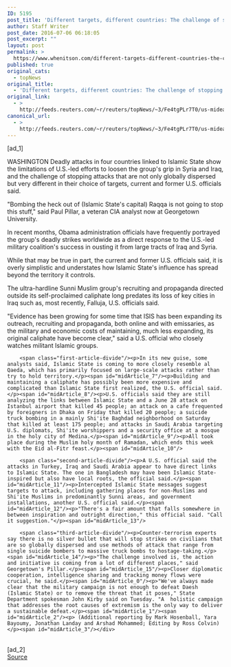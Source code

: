 ```yaml
---
ID: 5195
post_title: 'Different targets, different countries: The challenge of stopping Islamic State'
author: Staff Writer
post_date: 2016-07-06 06:18:05
post_excerpt: ""
layout: post
permalink: >
  https://www.whenitson.com/different-targets-different-countries-the-challenge-of-stopping-islamic-state/
published: true
original_cats:
  - topNews
original_title:
  - 'Different targets, different countries: The challenge of stopping Islamic State'
original_link:
  - >
    http://feeds.reuters.com/~r/reuters/topNews/~3/Fe4tgPLr7T0/us-mideast-crisis-usa-islamic-state-idUSKCN0ZL2RU
canonical_url:
  - >
    http://feeds.reuters.com/~r/reuters/topNews/~3/Fe4tgPLr7T0/us-mideast-crisis-usa-islamic-state-idUSKCN0ZL2RU
---
```

 [ad_1]
<br><div id="articleText">
<span id="midArticle_start"/>

<span id="midArticle_0"/><span class="focusParagraph" readability="7"><p><span class="articleLocation">WASHINGTON</span> Deadly attacks in four countries linked to Islamic State show the limitations of U.S.-led efforts to loosen the group's grip in Syria and Iraq, and the challenge of stopping attacks that are not only globally dispersed but very different in their choice of targets, current and former U.S. officials said.</p></span><span id="midArticle_1"/><p>"Bombing the heck out of (Islamic State's capital) Raqqa is not going to stop this stuff," said Paul Pillar, a veteran CIA analyst now at Georgetown University.</p><span id="midArticle_2"/><p>In recent months, Obama administration officials have frequently portrayed the group's deadly strikes worldwide as a direct response to the U.S.-led military coalition's success in ousting it from large tracts of Iraq and Syria.</p><span id="midArticle_3"/><p>While that may be true in part, the current and former U.S. officials said, it is overly simplistic and understates how Islamic State's influence has spread beyond the territory it controls.</p><span id="midArticle_4"/><p>The ultra-hardline Sunni Muslim group's recruiting and propaganda directed outside its self-proclaimed caliphate long predates its loss of key cities in Iraq such as, most recently, Falluja, U.S. officials said.</p><span id="midArticle_5"/><p>"Evidence has been growing for some time that ISIS has been expanding its outreach, recruiting and propaganda, both online and with emissaries, as the military and economic costs of maintaining, much less expanding, its original caliphate have become clear," said a U.S. official who closely watches militant Islamic groups.</p><span id="midArticle_6"/>
        
        <span class="first-article-divide"/><p>In its new guise, some analysts said, Islamic State is coming to more closely resemble al Qaeda, which has primarily focused on large-scale attacks rather than try to hold territory.</p><span id="midArticle_7"/><p>Building and maintaining a caliphate has possibly been more expensive and complicated than Islamic State first realized, the U.S. official said.</p><span id="midArticle_8"/><p>U.S. officials said they are still analyzing the links between Islamic State and a June 28 attack on Istanbul airport that killed 45 people; an attack on a cafe frequented by foreigners in Dhaka on Friday that killed 20 people; a suicide truck bombing in a mainly Shi'ite Baghdad neighborhood on Saturday that killed at least 175 people; and attacks in Saudi Arabia targeting U.S. diplomats, Shi'ite worshippers and a security office at a mosque in the holy city of Medina.</p><span id="midArticle_9"/><p>All took place during the Muslim holy month of Ramadan, which ends this week with the Eid al-Fitr feast.</p><span id="midArticle_10"/>
        
        <span class="second-article-divide"/><p>A U.S. official said the attacks in Turkey, Iraq and Saudi Arabia appear to have direct links to Islamic State. The one in Bangladesh may have been Islamic State-inspired but also have local roots, the official said.</p><span id="midArticle_11"/><p>Intercepted Islamic State messages suggest targets to attack, including gathering places for non-Muslims and Shi'ite Muslims in predominantly Sunni areas, and government installations, another U.S. official said.</p><span id="midArticle_12"/><p>"There's a fair amount that falls somewhere in between inspiration and outright direction," this official said. "Call it suggestion."</p><span id="midArticle_13"/>
        
        <span class="third-article-divide"/><p>Counter-terrorism experts say there is no silver bullet that will stop strikes on civilians that are so globally dispersed and use methods of attack that range from single suicide bombers to massive truck bombs to hostage-taking.</p><span id="midArticle_14"/><p>"The challenge involved is, the action and initiative is coming from a lot of different places," said Georgetown's Pillar.</p><span id="midArticle_15"/><p>Closer diplomatic cooperation, intelligence sharing and tracking money flows were crucial, he said.</p><span id="midArticle_0"/><p>"We've always made clear that the military campaign is not enough to defeat Daesh (Islamic State) or to remove the threat that it poses," State Department spokesman John Kirby said on Tuesday. "A  holistic campaign that addresses the root causes of extremism is the only way to deliver a sustainable defeat.</p><span id="midArticle_1"/><span id="midArticle_2"/><p> (Additional reporting by Mark Hosenball, Yara Bayoumy, Jonathan Landay and Arshad Mohammed; Editing by Ross Colvin)</p><span id="midArticle_3"/></div>
<br>[ad_2]
<br><a href="http://feeds.reuters.com/~r/reuters/topNews/~3/Fe4tgPLr7T0/us-mideast-crisis-usa-islamic-state-idUSKCN0ZL2RU">Source </a>